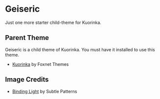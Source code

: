 # Geiseric

Just one more starter child-theme for Kuorinka.

## Parent Theme

Geiseric is a child theme of Kuorinka. You must have it installed to use this theme.
* [Kuorinka](https://foxnet-themes.fi/downloads/kuorinka) by Foxnet Themes

## Image Credits

* [Binding Light](http://subtlepatterns.com/binding-light/) by Subtle Patterns